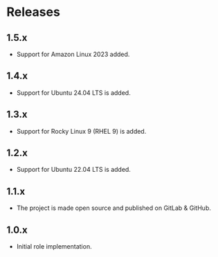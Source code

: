 # Releases

## 1.5.x

- Support for Amazon Linux 2023 added.

## 1.4.x

- Support for Ubuntu 24.04 LTS is added.

## 1.3.x

- Support for Rocky Linux 9 (RHEL 9) is added.

## 1.2.x

- Support for Ubuntu 22.04 LTS is added.

## 1.1.x

- The project is made open source and published on GitLab & GitHub.

## 1.0.x

- Initial role implementation.
